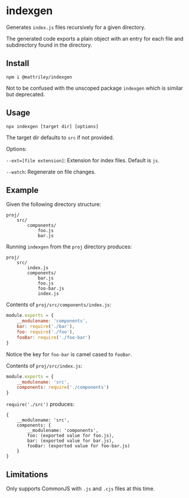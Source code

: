# indexgen

Generates `index.js` files recursively for a given directory.

The generated code exports a plain object with an entry for each file and subdirectory found in the directory.

## Install

`npm i @mattriley/indexgen`

Not to be confused with the unscoped package `indexgen` which is similar but deprecated.

## Usage

`npx indexgen [target dir] [options]`

The target dir defaults to `src` if not provided.

Options:

`--ext=[file extension]`: Extension for index files. Default is `js`.

`--watch`: Regenerate on file changes.

## Example

Given the following directory structure:

```
proj/
    src/
        components/
            foo.js
            bar.js
```

Running `indexgen` from the `proj` directory produces:

```
proj/
    src/
        index.js
        components/
            bar.js
            foo.js
            foo-bar.js
            index.js
```

Contents of `proj/src/components/index.js`:

```js
module.exports = {
    __modulename: 'components',
    bar: require('./bar'),
    foo: require('./foo'),    
    fooBar: require('./foo-bar')
}
```

Notice the key for `foo-bar` is camel cased to `fooBar`.

Contents of `proj/src/index.js`:

```js
module.exports = {
    __modulename: 'src',
    components: require('./components')
}
```

`require('./src')` produces:

```
{
    __modulename: 'src',
    components: {
        __modulename: 'components',
        foo: (exported value for foo.js),
        bar: (exported value for bar.js),
        fooBar: (exported value for foo-bar.js)
    }
}
```

## Limitations

Only supports CommonJS with `.js` and `.cjs` files at this time.
